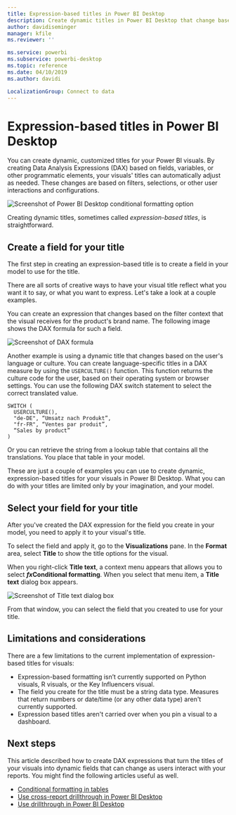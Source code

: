 ```yaml
---
title: Expression-based titles in Power BI Desktop
description: Create dynamic titles in Power BI Desktop that change based on programmatic expressions, using conditional programmatic formatting
author: davidiseminger
manager: kfile
ms.reviewer: ''

ms.service: powerbi
ms.subservice: powerbi-desktop
ms.topic: reference
ms.date: 04/10/2019
ms.author: davidi

LocalizationGroup: Connect to data
---
```

# Expression-based titles in Power BI Desktop

You can create dynamic, customized titles for your Power BI visuals. By creating Data Analysis Expressions (DAX) based on fields, variables, or other programmatic elements, your visuals' titles can automatically adjust as needed. These changes are based on filters, selections, or other user interactions and configurations.

![Screenshot of Power BI Desktop conditional formatting option](media/desktop-conditional-formatting-visual-titles/expression-based-title-01.png)

Creating dynamic titles, sometimes called *expression-based titles*, is straightforward. 

## Create a field for your title

The first step in creating an expression-based title is to create a field in your model to use for the title. 

There are all sorts of creative ways to have your visual title reflect what you want it to say, or what you want to express. Let's take a look at a couple examples.

You can create an expression that changes based on the filter context that the visual receives for the product's brand name. The following image shows the DAX formula for such a field.

![Screenshot of DAX formula](media/desktop-conditional-formatting-visual-titles/expression-based-title-02.png)

Another example is using a dynamic title that changes based on the user's language or culture. You can create language-specific titles in a DAX measure by using the `USERCULTURE()` function. This function returns the culture code for the user, based on their operating system or browser settings. You can use the following DAX switch statement to select the correct translated value. 

```
SWITCH (
  USERCULTURE(),
  "de-DE", “Umsatz nach Produkt”,
  "fr-FR", “Ventes par produit”,
  “Sales by product”
)
```

Or you can retrieve the string from a lookup table that contains all the translations. You  place that table in your model. 

These are just a couple of examples you can use to create dynamic, expression-based titles for your visuals in Power BI Desktop. What you can do with your titles are limited only by your imagination, and your model.


## Select your field for your title

After you've created the DAX expression for the field you create in your model, you need to apply it to your visual's title.

To select the field and apply it, go to the **Visualizations** pane. In the **Format** area, select **Title** to show the title options for the visual. 

When you right-click **Title text**, a context menu appears that allows you to select **<em>fx</em>Conditional formatting**. When you select that menu item, a **Title text** dialog box appears. 

![Screenshot of Title text dialog box](media/desktop-conditional-formatting-visual-titles/expression-based-title-02b.png)

From that window, you can select the field that you created to use for your title.

## Limitations and considerations

There are a few limitations to the current implementation of expression-based titles for visuals:

* Expression-based formatting isn’t currently supported on Python visuals, R visuals, or the Key Influencers visual.
* The field you create for the title must be a string data type. Measures that return numbers or date/time (or any other data type) aren't currently supported.
* Expression based titles aren't carried over when you pin a visual to a dashboard.

## Next steps

This article described how to create DAX expressions that turn the titles of your visuals into dynamic fields that can change as users interact with your reports. You might find the following articles useful as well.

* [Conditional formatting in tables](desktop-conditional-table-formatting.md)
* [Use cross-report drillthrough in Power BI Desktop](desktop-cross-report-drill-through.md)
* [Use drillthrough in Power BI Desktop](desktop-drillthrough.md)
